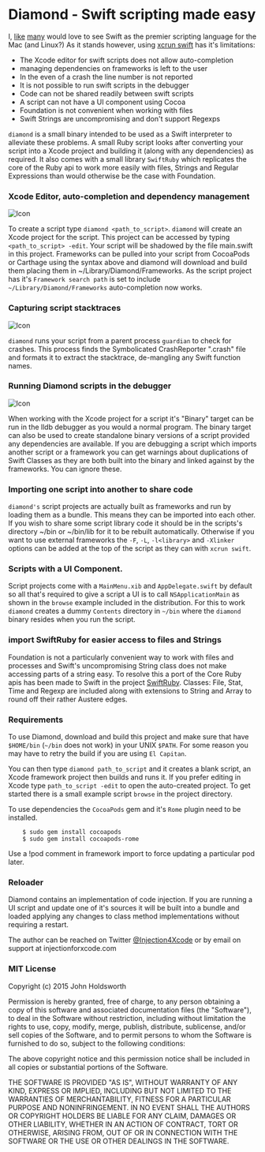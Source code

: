 
# Diamond - Swift scripting made easy

I, [like](https://realm.io/news/swift-for-rubyists/) [many](https://realm.io/news/swift-scripting/)
would love to see Swift as the premier scripting language for the Mac (and Linux?)
As it stands however, using [xcrun swift](http://nomothetis.svbtle.com/swift-for-scripting)
has it's limitations:

* The Xcode editor for swift scripts does not allow auto-completion
* managing dependencies on frameworks is left to the user
* In the even of a crash the line number is not reported
* It is not possible to run swift scripts in the debugger
* Code can not be shared readily between swift scripts
* A script can not have a UI component using Cocoa
* Foundation is not convenient when working with files
* Swift Strings are uncompromising and don't support Regexps

`diamond` is a small binary intended to be used as a Swift interpreter to alleviate these
problems. A small Ruby script looks after converting your script into a Xcode project and
building it (along with any dependencies) as required. It also comes with a small library
`SwiftRuby` which replicates the core of the Ruby api to work more easily with files,
Strings and Regular Expressions than would otherwise be the case with Foundation.

### Xcode Editor, auto-completion and dependency management

![Icon](http://injectionforxcode.johnholdsworth.com/completion.png)

To create a script type `diamond <path_to_script>`. `diamond` will create an Xcode
project for the script. This project can be accessed by typing `<path_to_script> -edit`.
Your script will be shadowed by the file main.swift in this project. Frameworks can be
pulled into your script from CocoaPods or Carthage using the syntax above and diamond
will download and build them placing them in ~/Library/Diamond/Frameworks.
As the script project has it's `Framework search path` is set to include 
`~/Library/Diamond/Frameworks` auto-completion now works.

### Capturing script stacktraces

![Icon](http://injectionforxcode.johnholdsworth.com/stacktrace.png)

`diamond` runs your script from a parent process `guardian` to check
for crashes. This process finds the Symbolicated CrashReporter ".crash" file
and formats it to extract the stacktrace, de-mangling any Swift function names.

### Running Diamond scripts in the debugger

![Icon](http://injectionforxcode.johnholdsworth.com/debugging.png)

When working with the Xcode project for a script it's "Binary" target can be run
in the lldb debugger as you would a normal program. The binary target can also be
used to create standalone binary versions of a script provided any dependencies
are available. If you are debugging a script which imports another script or a 
framework you can get warnings about duplications of Swift Classes as they
are both built into the binary and linked against by the frameworks.
You can ignore these.

### Importing one script into another to share code

`diamond's` script projects are actually built as frameworks and run by loading
them as a bundle. This means they can be imported into each other. If you wish to
share some script library code it should be in the scripts's directory ~/bin or
~/bin/lib for it to be rebuilt automatically. Otherwise if you want to use external
frameworks the `-F`, `-L`, `-l<library>` and `-Xlinker` options can be added at the
top of the script as they can with `xcrun swift`.

### Scripts with a UI Component.

Script projects come with a `MainMenu.xib` and `AppDelegate.swift` by default so all that's
required to give a script a UI is to call `NSApplicationMain` as shown in the `browse`
example included in the distribution. For this to work `diamond` creates a dummy `Contents`
directory in `~/bin` where the `diamond` binary resides when you run the script.

### import SwiftRuby for easier access to files and Strings

Foundation is not a particularly convenient way to work with files and processes
and Swift's uncompromising String class does not make accessing parts of a string
easy. To resolve this a port of the Core Ruby apis has been made to Swift in the
project [SwiftRuby](https://github.com/RubyNative/SwiftRuby). Classes: File, Stat,
Time and Regexp are included along with extensions to String and Array to round off
their rather Austere edges.

### Requirements

To use Diamond, download and build this project and make sure that have `$HOME/bin`
(`~/bin` does not work) in your UNIX `$PATH`. For some reason you may have to retry 
the build if you are using `El Capitan`.

You can then type `diamond path_to_script` and it creates a blank script, an Xcode
framework project then builds and runs it. If you prefer editing in Xcode type
`path_to_script -edit` to open the auto-created project. To get started there
is a small example script `browse` in the project directory.

To use dependencies the `CocoaPods` gem and it's `Rome` plugin need to be installed.

```
    $ sudo gem install cocoapods
    $ sudo gem install cocoapods-rome
```

Use a !pod comment in framework import to force updating a particular pod later.

### Reloader

Diamond contains an implementation of code injection. If you are running a
UI script and update one of it's sources it will be built into a bundle
and loaded applying any changes to class method implementations without
requiring a restart.

The author can be reached on Twitter
[@Injection4Xcode](https://twitter.com/#!/@Injection4Xcode) or by email
on support at injectionforxcode.com

### MIT License

Copyright (c) 2015 John Holdsworth

Permission is hereby granted, free of charge, to any person obtaining a copy
of this software and associated documentation files (the "Software"), to deal
in the Software without restriction, including without limitation the rights
to use, copy, modify, merge, publish, distribute, sublicense, and/or sell
copies of the Software, and to permit persons to whom the Software is
furnished to do so, subject to the following conditions:

The above copyright notice and this permission notice shall be included in
all copies or substantial portions of the Software.

THE SOFTWARE IS PROVIDED "AS IS", WITHOUT WARRANTY OF ANY KIND, EXPRESS OR
IMPLIED, INCLUDING BUT NOT LIMITED TO THE WARRANTIES OF MERCHANTABILITY,
FITNESS FOR A PARTICULAR PURPOSE AND NONINFRINGEMENT. IN NO EVENT SHALL THE
AUTHORS OR COPYRIGHT HOLDERS BE LIABLE FOR ANY CLAIM, DAMAGES OR OTHER
LIABILITY, WHETHER IN AN ACTION OF CONTRACT, TORT OR OTHERWISE, ARISING FROM,
OUT OF OR IN CONNECTION WITH THE SOFTWARE OR THE USE OR OTHER DEALINGS IN
THE SOFTWARE.
